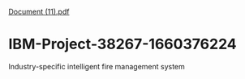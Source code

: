 [Document (11).pdf](https://github.com/IBM-EPBL/IBM-Project-38267-1660376224/files/9606711/Document.11.pdf)
# IBM-Project-38267-1660376224
Industry-specific intelligent fire management system
